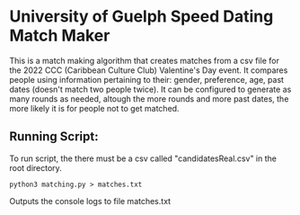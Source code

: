 # University of Guelph Speed Dating Match Maker

This is a match making algorithm that creates matches from a csv file for the 2022 
CCC (Caribbean Culture Club) Valentine's Day event. It compares people using information
pertaining to their: gender, preference, age, past dates (doesn't match two people twice).
It can be configured to generate as many rounds as needed, altough the more rounds and more 
past dates, the more likely it is for people not to get matched. 

## Running Script: 

To run script, the there must be a csv called "candidatesReal.csv" in the root directory.

``` python3 matching.py > matches.txt ```

Outputs the console logs to file matches.txt


